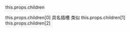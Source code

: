 this.props.children 


this.props.children[0] 具名插槽 类似
this.props.children[1] 
this.props.children[2]
